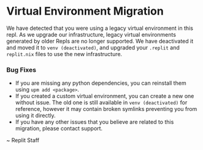 # Virtual Environment Migration
We have detected that you were using a legacy virtual environment in this repl.
As we upgrade our infrastructure, legacy virtual environments generated by older Repls are no longer supported.
We have deactivated it and moved it to `venv (deactivated)`, and upgraded your `.replit` and `replit.nix` files to use the new infrastructure.

### Bug Fixes
- If you are missing any python dependencies, you can reinstall them using `upm add <package>`.
- If you created a custom virtual environment, you can create a new one without issue.
The old one is still available in `venv (deactivated)` for reference, however it may contain broken symlinks preventing you from using it directly.
- If you have any other issues that you believe are related to this migration, please contact support.

~ Replit Staff
